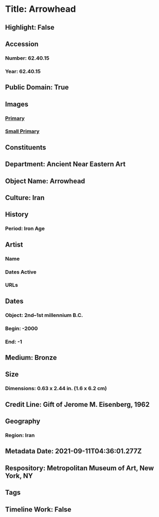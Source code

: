 # Title: Arrowhead
## Highlight: False
## Accession
### Number: 62.40.15
### Year: 62.40.15
## Public Domain: True
## Images
### [Primary](https://images.metmuseum.org/CRDImages/an/original/ME62_40_15.jpg)
### [Small Primary](https://images.metmuseum.org/CRDImages/an/web-large/ME62_40_15.jpg)
## Constituents
## Department: Ancient Near Eastern Art
## Object Name: Arrowhead
## Culture: Iran
## History
### Period: Iron Age
## Artist
### Name
### Dates Active
### URLs
## Dates
### Object: 2nd–1st millennium B.C.
### Begin: -2000
### End: -1
## Medium: Bronze
## Size
### Dimensions: 0.63 x 2.44 in. (1.6 x 6.2 cm)
## Credit Line: Gift of Jerome M. Eisenberg, 1962
## Geography
### Region: Iran
## Metadata Date: 2021-09-11T04:36:01.277Z
## Respository: Metropolitan Museum of Art, New York, NY
## Tags
## Timeline Work: False